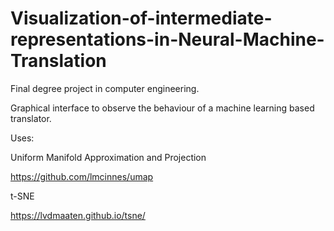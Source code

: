 # Visualization-of-intermediate-representations-in-Neural-Machine-Translation

Final degree project in computer engineering. 

Graphical interface to observe the behaviour of a machine learning based translator.

Uses:

Uniform Manifold Approximation and Projection 

https://github.com/lmcinnes/umap

t-SNE

https://lvdmaaten.github.io/tsne/
